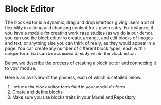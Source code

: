 # Block Editor

The block editor is a dynamic, drag and drop interface giving users a lot of flexibility in adding and changing content
for a given entry.
For instance, if you have a module for creating work case studies (as we do in [our demo](https://demo.twill.io/)), you
can use the block editor to create, arrange, and edit blocks of images and text, or anything else you can think of
really, as they would appear in a page.
You can create any number of different block types, each with a unique form that can be accessed directly within the
block editor.

Below, we describe the process of creating a block editor and connecting it to your module.

Here is an overview of the process, each of which is detailed below.

1. Include the block editor form field in your module's form
2. Create and define blocks
3. Make sure you use blocks traits in your Model and Repository
